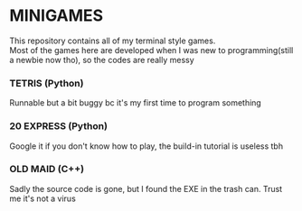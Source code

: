 # MINIGAMES
This repository contains all of my terminal style games. \
Most of the games here are developed when I was new to programming(still a newbie now tho), so the codes are really messy
### TETRIS (Python)
Runnable but a bit buggy bc it's my first time to program something
### 20 EXPRESS (Python)
Google it if you don't know how to play, the build-in tutorial is useless tbh
### OLD MAID (C++)
Sadly the source code is gone, but I found the EXE in the trash can.
Trust me it's not a virus
